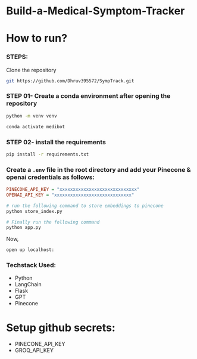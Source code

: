 # Build-a-Medical-Symptom-Tracker

# How to run?
### STEPS:

Clone the repository

```bash
git https://github.com/Dhruv395572/SympTrack.git
```
### STEP 01- Create a conda environment after opening the repository

```bash
python -m venv venv

```

```bash
conda activate medibot
```


### STEP 02- install the requirements
```bash
pip install -r requirements.txt
```


### Create a `.env` file in the root directory and add your Pinecone & openai credentials as follows:

```ini
PINECONE_API_KEY = "xxxxxxxxxxxxxxxxxxxxxxxxxxxxx"
OPENAI_API_KEY = "xxxxxxxxxxxxxxxxxxxxxxxxxxxxx"
```


```bash
# run the following command to store embeddings to pinecone
python store_index.py
```

```bash
# Finally run the following command
python app.py
```

Now,
```bash
open up localhost:
```


### Techstack Used:

- Python
- LangChain
- Flask
- GPT
- Pinecone


# Setup github secrets:

   - PINECONE_API_KEY
   - GROQ_API_KEY
